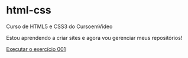 # html-css
Curso de HTML5 e CSS3 do CursoemVideo

Estou aprendendo a criar sites e agora vou gerenciar meus repositórios!

<a href="https://arthursouusa.github.io/html-css/desafios%20self/dself003/index.html">Executar o exercício 001</a>